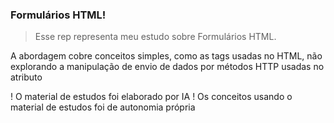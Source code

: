 ### Formulários HTML!

> Esse rep representa meu estudo sobre Formulários HTML.

A abordagem cobre conceitos simples, como as tags usadas no HTML, não explorando a manipulação de envio de dados por métodos HTTP usadas no atributo <form>

! O material de estudos foi elaborado por IA
! Os conceitos usando o material de estudos foi de autonomia própria